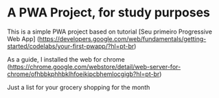 # A PWA Project, for study purposes

This is a simple PWA project based on tutorial
[Seu primeiro Progressive Web App] (https://developers.google.com/web/fundamentals/getting-started/codelabs/your-first-pwapp/?hl=pt-br)

As a guide, I installed the web for chrome
(https://chrome.google.com/webstore/detail/web-server-for-chrome/ofhbbkphhbklhfoeikjpcbhemlocgigb?hl=pt-br)

Just a list for your grocery shopping for the month




